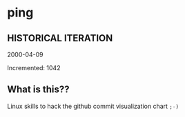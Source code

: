# ping

## HISTORICAL ITERATION
2000-04-09

Incremented: 1042

## What is this?? 
Linux skills to hack the github commit visualization chart `;-)`

